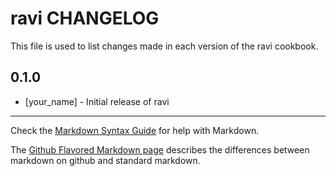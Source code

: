 # ravi CHANGELOG

This file is used to list changes made in each version of the ravi cookbook.

## 0.1.0
- [your_name] - Initial release of ravi

- - -
Check the [Markdown Syntax Guide](http://daringfireball.net/projects/markdown/syntax) for help with Markdown.

The [Github Flavored Markdown page](http://github.github.com/github-flavored-markdown/) describes the differences between markdown on github and standard markdown.
